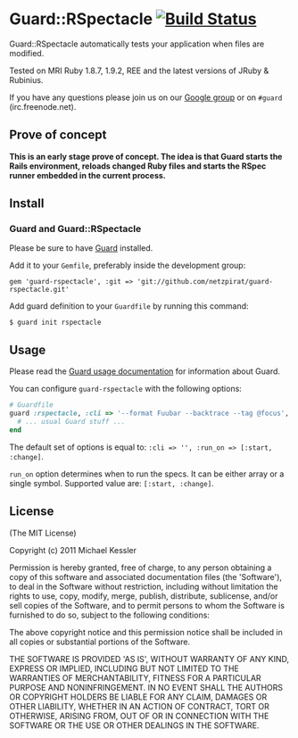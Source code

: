 # Guard::RSpectacle [![Build Status](https://secure.travis-ci.org/netzpirat/guard-rspectacle.png)](http://travis-ci.org/netzpirat/guard-rspectacle)

Guard::RSpectacle automatically tests your application when files are modified.

Tested on MRI Ruby 1.8.7, 1.9.2, REE and the latest versions of JRuby & Rubinius.

If you have any questions please join us on our [Google group](http://groups.google.com/group/guard-dev) or on `#guard`
(irc.freenode.net).

## Prove of concept

**This is an early stage prove of concept. The idea is that Guard starts the Rails environment, reloads changed Ruby files and starts the RSpec runner embedded in the current process.**

## Install

### Guard and Guard::RSpectacle

Please be sure to have [Guard](https://github.com/guard/guard) installed.

Add it to your `Gemfile`, preferably inside the development group:

    gem 'guard-rspectacle', :git => 'git://github.com/netzpirat/guard-rspectacle.git'

Add guard definition to your `Guardfile` by running this command:

    $ guard init rspectacle

## Usage

Please read the [Guard usage documentation](https://github.com/guard/guard#readme) for information about Guard.

You can configure `guard-rspectacle` with the following options:

```ruby
# Guardfile
guard :rspectacle, :cli => '--format Fuubar --backtrace --tag @focus', :run_on => :change do
  # ... usual Guard stuff ...
end
```

The default set of options is equal to: `:cli => '', :run_on => [:start, :change]`.

`run_on` option determines when to run the specs. It can be either array or a single symbol.
Supported value are: `[:start, :change]`.



## License

(The MIT License)

Copyright (c) 2011 Michael Kessler

Permission is hereby granted, free of charge, to any person obtaining
a copy of this software and associated documentation files (the
'Software'), to deal in the Software without restriction, including
without limitation the rights to use, copy, modify, merge, publish,
distribute, sublicense, and/or sell copies of the Software, and to
permit persons to whom the Software is furnished to do so, subject to
the following conditions:

The above copyright notice and this permission notice shall be
included in all copies or substantial portions of the Software.

THE SOFTWARE IS PROVIDED 'AS IS', WITHOUT WARRANTY OF ANY KIND,
EXPRESS OR IMPLIED, INCLUDING BUT NOT LIMITED TO THE WARRANTIES OF
MERCHANTABILITY, FITNESS FOR A PARTICULAR PURPOSE AND NONINFRINGEMENT.
IN NO EVENT SHALL THE AUTHORS OR COPYRIGHT HOLDERS BE LIABLE FOR ANY
CLAIM, DAMAGES OR OTHER LIABILITY, WHETHER IN AN ACTION OF CONTRACT,
TORT OR OTHERWISE, ARISING FROM, OUT OF OR IN CONNECTION WITH THE
SOFTWARE OR THE USE OR OTHER DEALINGS IN THE SOFTWARE.


